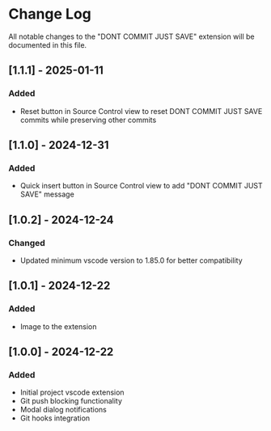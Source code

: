 # Change Log

All notable changes to the "DONT COMMIT JUST SAVE" extension will be documented in this file.

## [1.1.1] - 2025-01-11

### Added

- Reset button in Source Control view to reset DONT COMMIT JUST SAVE commits while preserving other commits

## [1.1.0] - 2024-12-31

### Added

- Quick insert button in Source Control view to add "DONT COMMIT JUST SAVE" message

## [1.0.2] - 2024-12-24

### Changed

- Updated minimum vscode version to 1.85.0 for better compatibility

## [1.0.1] - 2024-12-22

### Added

- Image to the extension

## [1.0.0] - 2024-12-22

### Added

- Initial project vscode extension
- Git push blocking functionality
- Modal dialog notifications
- Git hooks integration
